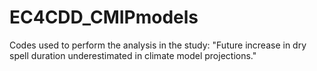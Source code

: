 # EC4CDD_CMIPmodels
Codes used to perform the analysis in the study: "Future increase in dry spell duration underestimated in climate model projections."
